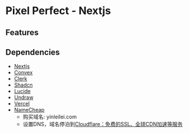 # Pixel Perfect - Nextjs



## Features


## Dependencies

- [Nextjs](https://nextjs.org/)
- [Convex](https://docs.convex.dev/quickstart/nextjs)
- [Clerk](https://dashboard.clerk.com/sign-up)
- [Shadcn](https://ui.shadcn.com/docs)
- [Lucide](https://lucide.dev/)
- [Undraw](https://undraw.co/)
- [Vercel](https://vercel.com/)
- [NameCheap](https://www.namecheap.com/)
  - 购买域名: yinleilei.com
  - 设置DNS，域名停泊到[Cloudflare：免费的SSL、全球CDN加速等服务](https://dash.cloudflare.com/)